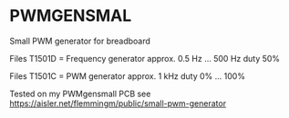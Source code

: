 # PWMGENSMAL
Small PWM generator for breadboard

Files T1501D = Frequency generator  approx. 0.5 Hz ... 500 Hz duty 50%

Files T1501C = PWM generator        approx. 1 kHz duty 0% ... 100%

Tested on my PWMgensmall PCB
see https://aisler.net/flemmingm/public/small-pwm-generator
